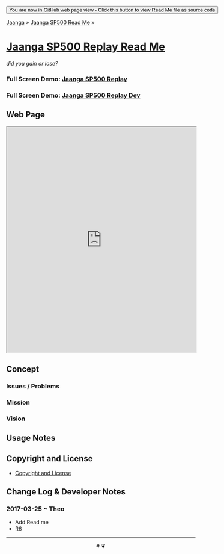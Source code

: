 
<span style=display:none; >[You are now in a GitHub source code view - click this button to view this read me file as a web page]( https://jaanga.github.io/sp500/sp500-replay/ "View file as a web page." ) </span>
<div><input type=button value='You are now in GitHub web page view - Click this button to view Read Me file as source code' onclick=window.location.href='https://github.com/jaanga/sp500/sp500-replay/'; /></div>

[Jaanga]( https://jaanga.github.io/ ) &raquo; [Jaanga SP500 Read Me]( https://jaanga.github.io/sp500/index.html ) &raquo;

[Jaanga SP500 Replay Read Me]( index.html )
===
_did you gain or lose?_


### Full Screen Demo: [Jaanga SP500 Replay ]( https://jaanga.github.io/sp500/sp500-replay/ )

### Full Screen Demo: [Jaanga SP500 Replay Dev ]( https://jaanga.github.io/sp500/sp500-replay/dev )


## Web Page

<iframe class=ifr src="https://jaanga.github.io/sp500/sp500-replay/index.html" width=100% height=600px class='overview' ></iframe>


## Concept



### Issues / Problems



### Mission
<!-- a statement of a rationale, applicable now as well as in the future -->




### Vision
<!--  a descriptive picture of a desired future state -->


## Usage Notes



## Copyright and License

* [Copyright and License]( https://jaanga.github.io/#https://jaanga.github.io/jaanga-copyright-and-mit-license.md )


## Change Log & Developer Notes


### 2017-03-25 ~ Theo

* Add Read me
* R6


***

<center title="dingbat" >
# <a href=javascript:window.scrollTo(0,0); style=text-decoration:none; >❦</a>
</center>


